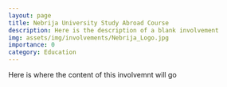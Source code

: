 ```yaml
---
layout: page
title: Nebrija University Study Abroad Course
description: Here is the description of a blank involvement
img: assets/img/involvements/Nebrija_Logo.jpg
importance: 0
category: Education
---
```

Here is where the content of this involvemnt will go
